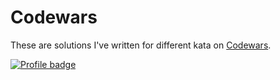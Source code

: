 # Codewars
These are solutions I've written for different kata on [Codewars](https://www.codewars.com/).

[![Profile badge](https://www.codewars.com/users/Sphiinx/badges/large)](https://www.codewars.com/users/Sphiinx)
